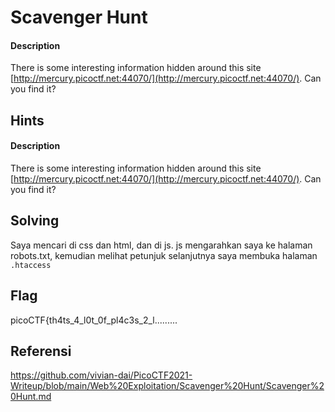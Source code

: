# Scavenger Hunt
#### Description

There is some interesting information hidden around this site [http://mercury.picoctf.net:44070/](http://mercury.picoctf.net:44070/). Can you find it?

## Hints
#### Description

There is some interesting information hidden around this site [http://mercury.picoctf.net:44070/](http://mercury.picoctf.net:44070/). Can you find it?
## Solving
Saya mencari di css dan html, dan di js. js mengarahkan saya ke halaman robots.txt, kemudian melihat petunjuk selanjutnya saya membuka halaman `.htaccess`
## Flag
picoCTF{th4ts_4_l0t_0f_pl4c3s_2_l.........
## Referensi
https://github.com/vivian-dai/PicoCTF2021-Writeup/blob/main/Web%20Exploitation/Scavenger%20Hunt/Scavenger%20Hunt.md